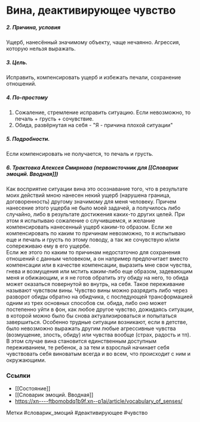 


#  Вина, деактивирующее чувство

##### 2. Причина, условия
Ущерб, нанесённый значимому объекту, чаще нечаянно. Агрессия, которую нельзя выражать.

##### 3. Цель.
Исправить, компенсировать ущерб и избежать печали, сохранение отношений.

##### 4. По-простому
1. Сожаление, стремление исправить ситуацию. Если невозможно, то печаль + грусть + сочувствие.
2. Обида, развёрнутая на себя - "Я - причина плохой ситуации"

##### 5. Подробности.
Если компенсировать не получается, то печаль и грусть.

##### 6. Трактовка Алексея Смирнова (первоисточник для [[Словарик эмоций. Вводная]])
Как восприятие ситуации вина это осознавание того, что в результате моих действий мною нанесен некий ущерб (нарушена граница, договоренность) другому значимому для меня человеку. Причем нанесение этого ущерба не было моей задачей, а получилось либо случайно, либо в результате достижения каких-то других целей. При этом я испытываю сожаление о случившемся, и желание компенсировать нанесенный ущерб каким-то образом. Если же компенсировать по каким то причинам невозможно, то я испытываю еще и печаль и грусть по этому поводу, а так же сочувствую и/или сопереживаю ему в его ущербе.   
Если же этого по каким то причинам недостаточно для сохранения отношений с данным человеком, а он например предпочитает вместо компенсации или в качестве компенсации, выразить мне свои чувства, гнева и возмущения или мстить каким-либо еще образом, задевающим меня и обижающим, и я не готов обратить эту обиду на него, то обида может оказаться повернутой во внутрь, на себя. Такое переживание называют чувством вины. Чувство вины можно разрядить либо через разворот обиды обратно на обидчика, с последующей трансформацией одним из трех основных способов см. обида, либо оно может постепенно уйти в фон, как любое другое чувство, дожидаясь ситуации, в которой можно было бы снова актуализироваться и попытаться завершиться. Особенно трудные ситуации возникают, если в детстве, было невозможно выражать другим любые агрессивные чувства (возмущение, злость, обиду) или чувства вообще (страх, радость и тп). В этом случае вина становится единственным доступным переживанием, те ребенок, а за тем и взрослый начинает себя чувствовать себя виноватым всегда и во всем, что происходит с ним и окружающими.


### Ссылки
- [[Состояние]]
- [[Словарик эмоций. Вводная]]
- https://xn----ftbomobdq1b9f.xn--p1ai/article/vocabulary_of_senses/

Метки #словарик_эмоций #деактивирующее #чувство 


